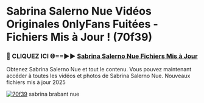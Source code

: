 # Sabrina Salerno Nue Vidéos Originales 0nlyFans Fuitées - Fichiers Mis à Jour ! (70f39)

<h3>🔴 CLIQUEZ ICI 🌐==►► <a href="https://tinyurl.com/2pmr4ezf" rel="nofollow">Sabrina Salerno Nue Fichiers Mis à Jour</a></h3>

Obtenez Sabrina Salerno Nue et tout le contenu. Vous pouvez maintenant accéder à toutes les vidéos et photos de Sabrina Salerno Nue. Nouveaux fichiers mis à jour 2025

[![70f39](https://i.imgur.com/6SNvagu.gif)](https://tinyurl.com/2pmr4ezf)
sabrina brabant nue
